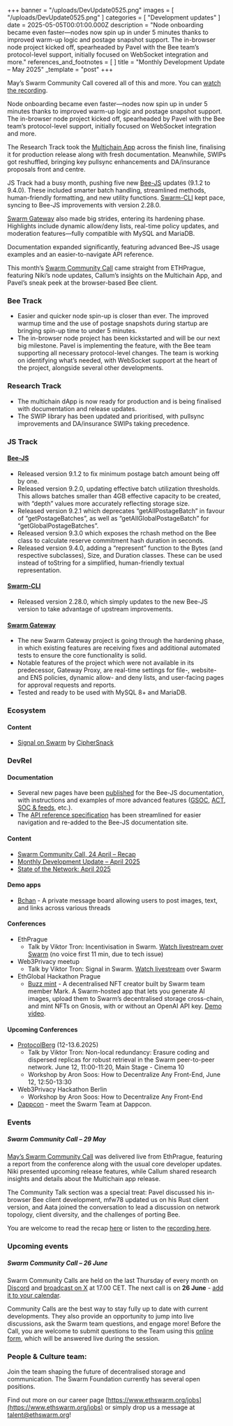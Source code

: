 +++
banner = "/uploads/DevUpdate0525.png"
images = [ "/uploads/DevUpdate0525.png" ]
categories = [ "Development updates" ]
date = 2025-05-05T00:01:00.000Z
description = "Node onboarding became even faster—nodes now spin up in under 5 minutes thanks to improved warm-up logic and postage snapshot support. The in-browser node project kicked off, spearheaded by Pavel with the Bee team’s protocol-level support, initially focused on WebSocket integration and more."
references_and_footnotes = [ ]
title = "Monthly Development Update – May 2025"
_template = "post"
+++


May’s Swarm Community Call covered all of this and more. You can [watch the recording](https://x.com/i/broadcasts/1vOxwXQrXzgKB).

Node onboarding became even faster—nodes now spin up in under 5 minutes thanks to improved warm-up logic and postage snapshot support. The in-browser node project kicked off, spearheaded by Pavel with the Bee team’s protocol-level support, initially focused on WebSocket integration and more.

The Research Track took the [Multichain App](app.ethswarm.org) across the finish line, finalising it for production release along with fresh documentation. Meanwhile, SWIPs got reshuffled, bringing key pullsync enhancements and DA/insurance proposals front and centre.

JS Track had a busy month, pushing five new [Bee-JS](https://github.com/ethersphere/swarm-cli) updates (9.1.2 to 9.4.0). These included smarter batch handling, streamlined methods, human-friendly formatting, and new utility functions. [Swarm-CLI](https://github.com/ethersphere/swarm-cli) kept pace, syncing to Bee-JS improvements with version 2.28.0.

[Swarm Gateway](https://github.com/ethersphere/swarm-gateway) also made big strides, entering its hardening phase. Highlights include dynamic allow/deny lists, real-time policy updates, and moderation features—fully compatible with MySQL and MariaDB.

Documentation expanded significantly, featuring advanced Bee-JS usage examples and an easier-to-navigate API reference.

This month’s [Swarm Community Call](https://x.com/i/broadcasts/1ynJOldpDgwxR) came straight from ETHPrague, featuring Niki’s node updates, Callum’s insights on the Multichain App, and Pavel’s sneak peek at the browser-based Bee client. 


### Bee Track  
* Easier and quicker node spin-up is closer than ever. The improved warmup time and the use of postage snapshots during startup are bringing spin-up time to under 5 minutes.
* The in-browser node project has been kickstarted and will be our next big milestone. Pavel is implementing the feature, with the Bee team supporting all necessary protocol-level changes. The team is working on identifying what’s needed, with WebSocket support at the heart of the project, alongside several other developments.


### Research Track  
* The multichain dApp is now ready for production and is being finalised with documentation and release updates.
* The SWIP library has been updated and prioritised, with pullsync improvements and DA/insurance SWIPs taking precedence.


### JS Track  

#### [Bee-JS](https://github.com/ethersphere/swarm-cli)
* Released version 9.1.2 to fix minimum postage batch amount being off by one.
* Released version 9.2.0, updating effective batch utilization thresholds. This allows batches smaller than 4GB effective capacity to be created, with “depth” values more accurately reflecting storage size.
* Released version 9.2.1 which deprecates “getAllPostageBatch” in favour of “getPostageBatches”,  as well as “getAllGlobalPostageBatch” for “getGlobalPostageBatches”.
* Released version 9.3.0 which exposes the rchash method on the Bee class to calculate reserve commitment hash duration in seconds.
* Released version 9.4.0, adding a “represent” function to the Bytes (and respective subclasses), Size, and Duration classes. These can be used instead of toString for a simplified, human-friendly textual representation.


#### [Swarm-CLI](https://github.com/ethersphere/swarm-cli)
* Released version 2.28.0, which simply updates to the new Bee-JS version to take advantage of upstream improvements.


#### [Swarm Gateway](https://github.com/ethersphere/swarm-gateway)
* The new Swarm Gateway project is going through the hardening phase, in which existing features are receiving fixes and additional automated tests to ensure the core functionality is solid.
* Notable features of the project which were not available in its predecessor, Gateway Proxy, are real-time settings for file-, website- and ENS policies, dynamic allow- and deny lists, and user-facing pages for approval requests and reports.
* Tested and ready to be used with MySQL 8+ and MariaDB.


### Ecosystem 

#### Content
* [Signal on Swarm](https://medium.com/coinmonks/signal-on-swarm-798ee0ba0346) by [CipherSnack](https://medium.com/@ciphersnack)


### DevRel 

#### Documentation 
* Several new pages have been [published](https://github.com/ethersphere/bee-js-docs/pull/238) for the Bee-JS documentation, with instructions and examples of more advanced features ([GSOC](https://bee-js.ethswarm.org/docs/gsoc/), [ACT](https://bee-js.ethswarm.org/docs/act/), [SOC & feeds](https://bee-js.ethswarm.org/docs/soc-and-feeds/), etc.).
* The [API reference specification](https://bee-js.ethswarm.org/docs/api/) has been streamlined for easier navigation and re-added to the Bee-JS documentation site.


#### Content 
* [Swarm Community Call, 24 April – Recap](https://blog.ethswarm.org/foundation/2025/swarm-community-call-24-april-recap/)
* [Monthly Development Update – April 2025](https://blog.ethswarm.org/foundation/2025/monthly-development-update-april-2025/)
* [State of the Network: April 2025](https://blog.ethswarm.org/foundation/2025/state-of-the-network-april-2025/)

#### Demo apps
* [Bchan](https://bchan.bzz.limo/) - A private message board allowing users to post images, text, and links across various threads 


#### Conferences
* EthPrague
    * Talk by Viktor Tron: Incentivisation in Swarm. [Watch livestream over Swarm](https://swarmstream.eth.limo/#/watch/video/77dcb8bea23381b380b6c1017c68e87b1b1badec/7c42c9e1-3f6f-46d6-980d-67a6fb399ba1) (no voice first 11 min, due to tech issue)
* Web3Privacy meetup
    * Talk by Viktor Tron: Signal in Swarm. [Watch livestream](https://swarmstream.eth.limo/#/watch/video/77dcb8bea23381b380b6c1017c68e87b1b1badec/0c1fa446-6268-4b98-818d-69e5e67a9c3e) over Swarm
* EthGlobal Hackathon Prague
    * [Buzz mint](https://buzz-mint.eth.limo/) - A decentralised NFT creator built by Swarm team member Mark. A  Swarm-hosted app that lets you generate AI images, upload them to Swarm’s decentralised storage cross-chain, and mint NFTs on Gnosis, with or without an OpenAI API key. [Demo video](https://x.com/0xCardiE/status/1929932063001526683).


#### Upcoming Conferences

* [ProtocolBerg](https://protocol.berlin/#schedule) (12-13.6.2025)
    * Talk by Viktor Tron: Non-local redundancy: Erasure coding and dispersed replicas for robust retrieval in the Swarm peer-to-peer network. June 12, 11:00-11:20, Main Stage - Cinema 10
    * Workshop by Aron Soos: How to Decentralize Any Front-End, June 12, 12:50-13:30
* Web3Privacy Hackathon Berlin
    * Workshop by Aron Soos: How to Decentralize Any Front-End
* [Dappcon](https://dappcon.io/) - meet the Swarm Team at Dappcon.


### Events 

##### Swarm Community Call – 29 May
[May’s Swarm Community Call](https://x.com/i/broadcasts/1vOxwXQrXzgKB) was delivered live from EthPrague, featuring a report from the conference along with the usual core developer updates. Niki presented upcoming release features, while Callum shared research insights and details about the Multichain app release.

The Community Talk section was a special treat: Pavel discussed his in-browser Bee client development, mfw78 updated us on his Rust client version, and Aata joined the conversation to lead a discussion on network topology, client diversity, and the challenges of porting Bee.

You are welcome to read the recap [here](https://blog.ethswarm.org/foundation/2025/swarm-community-call-24-april-recap/) or listen to the [recording here](https://x.com/i/broadcasts/1vOxwXQrXzgKB). 


### Upcoming events

##### Swarm Community Call – 26 June

Swarm Community Calls are held on the last Thursday of every month on [Discord](https://discord.com/events/799027393297514537/1364915279917875252) and [broadcast on X](https://x.com/i/broadcasts/1ynJOldpDgwxR) at 17.00 CET. The next call is on **26 June** - [add it to your calendar](https://www.addevent.com/event/rb25578762). 

Community Calls are the best way to stay fully up to date with current developments. They also provide an opportunity to jump into live discussions, ask the Swarm team questions, and engage more! Before the Call, you are welcome to submit questions to the Team using this [online form](https://airtable.com/appNS3aNAw7rihPeg/shrBRyrMkXFsJvLS3), which will be answered live during the session.


### People & Culture team:

Join the team shaping the future of decentralised storage and communication. The Swarm Foundation currently has several open positions. 

Find out more on our career page [https://www.ethswarm.org/jobs](https://www.ethswarm.org/jobs) or simply drop us a message at talent@ethswarm.org!